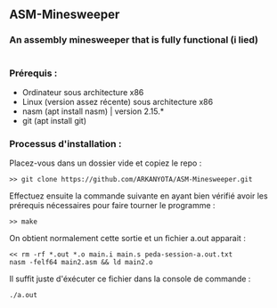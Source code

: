 ## ASM-Minesweeper
### An assembly minesweeper that is fully functional (i lied)
#

### Prérequis :

- Ordinateur sous architecture x86
- Linux (version assez récente) sous architecture x86
- nasm (apt install nasm) | version 2.15.*
- git (apt install git)


### Processus d'installation :

Placez-vous dans un dossier vide et copiez le repo :

```
>> git clone https://github.com/ARKANYOTA/ASM-Minesweeper.git
```

Effectuez ensuite la commande suivante en ayant bien vérifié avoir les prérequis nécessaires pour faire tourner le programme :
```
>> make
```

On obtient normalement cette sortie et un fichier a.out apparait :

```
<< rm -rf *.out *.o main.i main.s peda-session-a.out.txt
nasm -felf64 main2.asm && ld main2.o
```

Il suffit juste d'éxécuter ce fichier dans la console de commande :

```
./a.out
```

